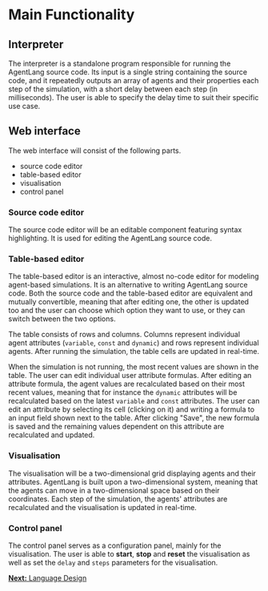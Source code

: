 # Main Functionality

## Interpreter
The interpreter is a standalone program responsible for running the AgentLang source code. Its input is a single string containing the source code, and it repeatedly outputs an array of agents and their properties each step of the simulation, with a short delay between each step (in milliseconds). The user is able to specify the delay time to suit their specific use case.

## Web interface
The web interface will consist of the following parts.
- source code editor
- table-based editor
- visualisation
- control panel

### Source code editor
The source code editor will be an editable component featuring syntax highlighting. It is used for editing the AgentLang source code.

### Table-based editor
The table-based editor is an interactive, almost no-code editor for modeling agent-based simulations. It is an alternative to writing AgentLang source code. Both the source code and the table-based editor are equivalent and mutually convertible, meaning that after editing one, the other is updated too and the user can choose which option they want to use, or they can switch between the two options.

The table consists of rows and columns. Columns represent individual agent attributes (`variable`, `const` and `dynamic`) and rows represent individual agents. After running the simulation, the table cells are updated in real-time.

When the simulation is not running, the most recent values are shown in the table. The user can edit individual user attribute formulas. After editing an attribute formula, the agent values are recalculated based on their most recent values, meaning that  for instance the `dynamic` attributes will be recalculated based on the latest `variable` and `const` attributes. The user can edit an attribute by selecting its cell (clicking on it) and writing a formula to an input field shown next to the table. After clicking "Save", the new formula is saved and the remaining values dependent on this attribute are recalculated and updated.

### Visualisation
The visualisation will be a two-dimensional grid displaying agents and their attributes. AgentLang is built upon a two-dimensional system, meaning that the agents can move in a two-dimensional space based on their coordinates. Each step of the simulation, the agents' attributes are recalculated and the visualisation is updated in real-time.

### Control panel
The control panel serves as a configuration panel, mainly for the visualisation. The user is able to **start**, **stop** and **reset** the visualisation as well as set the `delay` and `steps` parameters for the visualisation.

[**Next:** Language Design](/documentation/language-design)
